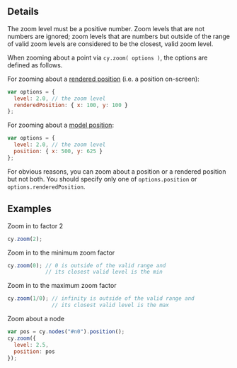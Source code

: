 ## Details

The zoom level must be a positive number.  Zoom levels that are not numbers are ignored; zoom levels that are numbers but outside of the range of valid zoom levels are considered to be the closest, valid zoom level.

When zooming about a point via `cy.zoom( options )`, the options are defined as follows.

For zooming about a [rendered position](PositionObject) (i.e. a position on-screen):

```js
var options = {
  level: 2.0, // the zoom level
  renderedPosition: { x: 100, y: 100 }
};
```

For zooming about a [model position](PositionObject):

```js
var options = {
  level: 2.0, // the zoom level
  position: { x: 500, y: 625 }
};
```

For obvious reasons, you can zoom about a position or a rendered position but not both.  You should specify only one of `options.position` or `options.renderedPosition`.

## Examples

Zoom in to factor 2
```js
cy.zoom(2);
```

Zoom in to the minimum zoom factor
```js
cy.zoom(0); // 0 is outside of the valid range and
            // its closest valid level is the min
```

Zoom in to the maximum zoom factor
```js
cy.zoom(1/0); // infinity is outside of the valid range and
              // its closest valid level is the max
```

Zoom about a node
```js
var pos = cy.nodes("#n0").position();
cy.zoom({
  level: 2.5,
  position: pos
});
```